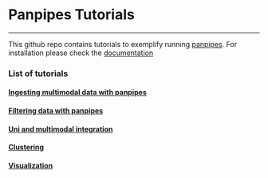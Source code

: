 # Panpipes Tutorials
---------------------

This github repo contains tutorials to exemplify running [panpipes](https://panpipes-pipelines.readthedocs.io/en/latest/).
For installation please check the [documentation](https://github.com/DendrouLab/panpipes/blob/main/docs/install.md)


### List of tutorials

#### [Ingesting multimodal data with panpipes](https://github.com/DendrouLab/panpipes_reproducibility/blob/main/docs/ingesting_data/Ingesting_data_with_panpipes.md) 
#### [Filtering data with panpipes](https://github.com/DendrouLab/panpipes_reproducibility/tree/main/docs/filtering_data/filtering_data_with_panpipes.md)
#### [Uni and multimodal integration](https://github.com/DendrouLab/panpipes_reproducibility/tree/main/docs/uni_multi_integration/Integrating_data_with_panpipes.md) 
#### [Clustering]()
#### [Visualization]()





